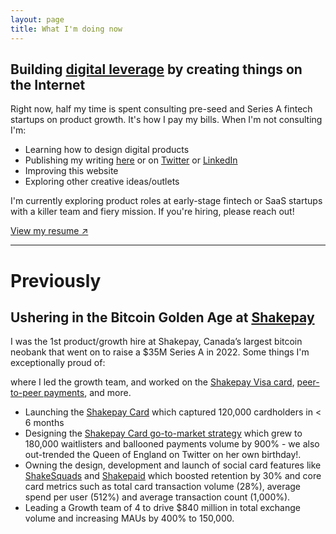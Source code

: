 ```yaml
---
layout: page
title: What I'm doing now
---
```


## Building [digital leverage](https://visualizevalue.com/blogs/feed/how-to-build-leverage) by creating things on the Internet

Right now, half my time is spent consulting pre-seed and Series A fintech startups on product growth. It's how I pay my bills. When I'm not consulting I'm:

* Learning how to design digital products
* Publishing my writing [here](/writing) or on [Twitter](https://www.twitter.com/hussamfyi) or [LinkedIn](https://www.linkedin.com/in/hussamfyi)
* Improving this website
* Exploring other creative ideas/outlets

<p class="message">
I'm currently exploring product roles at early-stage fintech or SaaS startups with a killer team and fiery mission. If you're hiring, please reach out!
</p>

[View my resume ↗](/resume.pdf)

<hr>

# Previously

## Ushering in the Bitcoin Golden Age at [Shakepay](https://shakepay.com)

I was the 1st product/growth hire at Shakepay, Canada’s largest bitcoin neobank that went on to raise a $35M Series A in 2022. Some things I'm exceptionally proud of:


where I led the growth team, and worked on the [Shakepay Visa card](https://shakepay.com/card), [peer-to-peer payments](https://decrypt.co/44519/bitcoin-app-shakepay-p2p-payments-canada-cashapp),  and more.

* Launching the [Shakepay Card](https://shakepay.com/card) which captured 120,000 cardholders in < 6 months
* Designing the [Shakepay Card go-to-market strategy](https://blog.shakepay.com/introducing-the-shakepay-card/) which grew to 180,000 waitlisters and ballooned payments volume by 900% - we also out-trended the Queen of England on Twitter on her own birthday!.
* Owning the design, development and launch of social card features like [ShakeSquads](https://blog.shakepay.com/stack-sats-with-your-friends/) and [Shakepaid](https://twitter.com/search?q=%23shakepaid) which boosted retention by 30% and core card metrics such as total card transaction volume (28%), average spend per user (512%) and average transaction count (1,000%).
* Leading a Growth team of 4 to drive $840 million in total exchange volume and increasing MAUs by 400% to 150,000.
